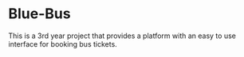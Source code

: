 # Blue-Bus
This is a 3rd year project that provides a platform with an easy to use interface for booking bus tickets.
